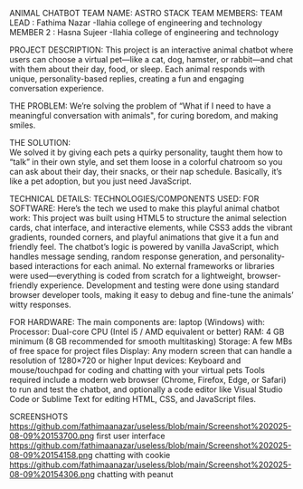 ANIMAL CHATBOT
TEAM NAME: ASTRO STACK
TEAM MEMBERS:
TEAM LEAD : Fathima Nazar -Ilahia college of engineering and technology
MEMBER 2  : Hasna Sujeer  -Ilahia college of engineering and technology 

PROJECT DESCRIPTION:
          This project is an interactive animal chatbot where users can choose a virtual pet—like a cat, dog, hamster, or rabbit—and chat with them about their day, food, or sleep. Each animal responds with unique, personality-based replies, creating a fun and engaging conversation experience.

THE PROBLEM:
        We’re solving the problem of “What if I need to have a meaningful conversation with animals", for curing boredom, and making smiles.
        
THE SOLUTION:        
        We solved it by giving each pets a quirky personality, taught them how to “talk” in their own style, and set them loose in a colorful chatroom so you can ask about their day, their snacks, or their nap schedule. Basically, it’s like a pet adoption, but you just need JavaScript.

TECHNICAL DETAILS:
TECHNOLOGIES/COMPONENTS USED:
FOR SOFTWARE:
Here’s the tech we used to make this playful animal chatbot work:
This project was built using HTML5 to structure the animal selection cards, chat interface, and interactive elements, while CSS3 adds the vibrant gradients,       rounded corners, and playful animations that give it a fun and friendly feel. The chatbot’s logic is powered by vanilla JavaScript, which handles message sending, random response generation, and personality-based interactions for each animal. No external frameworks or libraries were used—everything is coded from scratch for a lightweight, browser-friendly experience. Development and testing were done using standard browser developer tools, making it easy to debug and fine-tune the animals’ witty responses.

FOR HARDWARE:
 The main components are:
laptop (Windows) with:
Processor: Dual-core CPU (Intel i5 / AMD equivalent or better)
RAM: 4 GB minimum (8 GB recommended for smooth multitasking)
Storage: A few MBs of free space for project files
Display: Any modern screen that can handle a resolution of 1280×720 or higher
Input devices: Keyboard and mouse/touchpad for coding and chatting with your virtual pets
          Tools required include a modern web browser (Chrome, Firefox, Edge, or Safari) to run and test the chatbot, and optionally a code editor like Visual Studio Code or Sublime Text for editing HTML, CSS, and JavaScript files.  

SCREENSHOTS
https://github.com/fathimaanazar/useless/blob/main/Screenshot%202025-08-09%20153700.png first user interface
https://github.com/fathimaanazar/useless/blob/main/Screenshot%202025-08-09%20154158.png chatting with cookie
https://github.com/fathimaanazar/useless/blob/main/Screenshot%202025-08-09%20154306.png chatting with peanut

          
